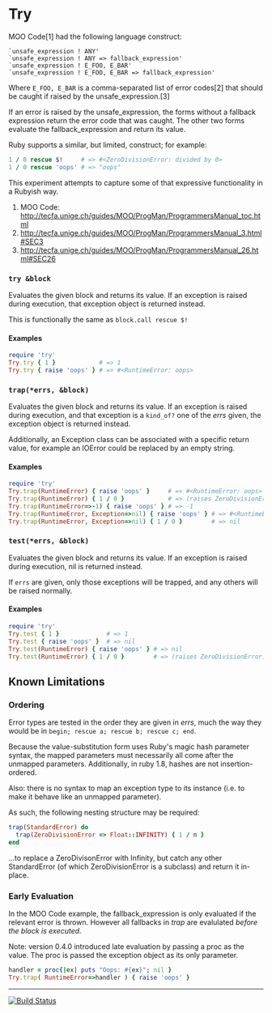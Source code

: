 Try
===

MOO Code[1] had the following language construct:

```
`unsafe_expression ! ANY'
`unsafe_expression ! ANY => fallback_expression'
`unsafe_expression ! E_FOO, E_BAR'
`unsafe_expression ! E_FOO, E_BAR => fallback_expression'
```

Where `E_FOO, E_BAR` is a comma-separated list of error codes[2] that should
be caught if raised by the unsafe_expression.[3]

If an error is raised by the unsafe_expression, the forms without a fallback
expression return the error code that was caught.  The other two forms
evaluate the fallback_expression and return its value.

Ruby supports a similar, but limited, construct; for example:

```ruby
1 / 0 rescue $!     # => #<ZeroDivisionError: divided by 0>
1 / 0 rescue 'oops' # => "oops"
```

This experiment attempts to capture some of that expressive functionality in a
Rubyish way.

1. MOO Code: http://tecfa.unige.ch/guides/MOO/ProgMan/ProgrammersManual_toc.html
2. http://tecfa.unige.ch/guides/MOO/ProgMan/ProgrammersManual_3.html#SEC3
3. http://tecfa.unige.ch/guides/MOO/ProgMan/ProgrammersManual_26.html#SEC26

### `try &block`

Evaluates the given block and returns its value.  If an exception is raised
during execution, that exception object is returned instead.

This is functionally the same as `block.call rescue $!`

#### Examples

```ruby
require 'try'
Try.try { 1 }            # => 1
Try.try { raise 'oops' } # => #<RuntimeError: oops>
```

### `trap(*errs, &block)`

Evaluates the given block and returns its value.  If an exception is raised
during execution, and that exception is a `kind_of?` one of the *errs* given,
the exception object is returned instead.

Additionally, an Exception class can be associated with a specific return
value, for example an IOError could be replaced by an empty string.

#### Examples

```ruby
require 'try'
Try.trap(RuntimeError) { raise 'oops' }     # => #<RuntimeError: oops>
Try.trap(RuntimeError) { 1 / 0 }            # => (raises ZeroDivisionError)
Try.trap(RuntimeError=>-1) { raise 'oops' } # => -1
Try.trap(RuntimeError, Exception=>nil) { raise 'oops' } # => #<RuntimeError: oops>
Try.trap(RuntimeError, Exception=>nil) { 1 / 0 }        # => nil
```

### `test(*errs, &block)`

Evaluates the given block and returns its value.  If an exception is raised
during execution, nil is returned instead.

If `errs` are given, only those exceptions will be trapped, and any others
will be raised normally.

#### Examples

```ruby
require 'try'
Try.test { 1 }             # => 1
Try.test { raise 'oops' }  # => nil
Try.test(RuntimeError) { raise 'oops' } # => nil
Try.test(RuntimeError) { 1 / 0 }        # => (raises ZeroDivisionError)
```

Known Limitations
-----------------

### Ordering

Error types are tested in the order they are given in *errs*, much the way
they would be in `begin; rescue a; rescue b; rescue c; end`.

Because the value-substitution form uses Ruby's magic hash parameter syntax,
the mapped parameters must necessarily all come after the unmapped parameters.
Additionally, in ruby 1.8, hashes are not insertion-ordered.

Also: there is no syntax to map an exception type to its instance (i.e. to
make it behave like an unmapped parameter).

As such, the following nesting structure may be required:

```ruby
trap(StandardError) do
  trap(ZeroDivisionError => Float::INFINITY) { 1 / n }
end
```

...to replace a ZeroDivisonError with Infinity, but catch any other
StandardError (of which ZeroDivisionError is a subclass) and return it
in-place.

### Early Evaluation

In the MOO Code example, the fallback_expression is only evaluated if the
relevant error is thrown.  However all fallbacks in *trap* are evalulated
_before the block is executed_.

Note: version 0.4.0 introduced late evaluation by passing a proc as the value.
The proc is passed the exception object as its only parameter.

```ruby
handler = proc{|ex| puts "Oops: #{ex}"; nil }
Try.trap( RuntimeError=>handler ) { raise 'oops' }
```

----

[![Build Status](https://travis-ci.org/phluid61/ruby-experiments.png)](https://travis-ci.org/phluid61/ruby-experiments)
